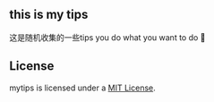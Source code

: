 ## this is my tips
这是随机收集的一些tips
you do what you want to do 🙏

## License
mytips is licensed under a [MIT  License](./LICENSE).